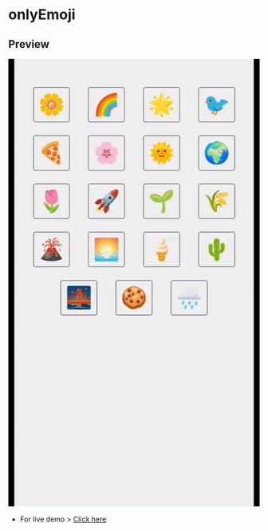 # onlyEmoji

## Preview
![preview gif](https://github.com/iamovi/onlyEmoji/blob/main/preview.gif)

- For live demo > [Click here](https://iamovi.github.io/onlyEmoji/)